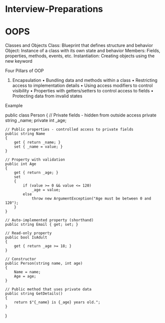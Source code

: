 # Interview-Preparations
# OOPS

Classes and Objects
Class: Blueprint that defines structure and behavior
Object: Instance of a class with its own state and behavior
Members: Fields, properties, methods, events, etc.
Instantiation: Creating objects using the new keyword

Four Pillars of OOP

1. Encapsulation
•	Bundling data and methods within a class
•	Restricting access to implementation details
•	Using access modifiers to control visibility
•	Properties with getters/setters to control access to fields
•	Protecting data from invalid states

Example 

public class Person
{
    // Private fields - hidden from outside access
    private string _name;
    private int _age;
    
    // Public properties - controlled access to private fields
    public string Name
    {
        get { return _name; }
        set { _name = value; }
    }
    
    // Property with validation
    public int Age
    {
        get { return _age; }
        set 
        {
            if (value >= 0 && value <= 120)
                _age = value;
            else
                throw new ArgumentException("Age must be between 0 and 120");
        }
    }
    
    // Auto-implemented property (shorthand)
    public string Email { get; set; }
    
    // Read-only property
    public bool IsAdult
    {
        get { return _age >= 18; }
    }
    
    // Constructor
    public Person(string name, int age)
    {
        Name = name;
        Age = age;
    }
    
    // Public method that uses private data
    public string GetDetails()
    {
        return $"{_name} is {_age} years old.";
    }
}
